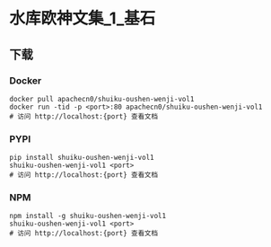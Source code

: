 # 水库欧神文集_1_基石

## 下载

### Docker

```
docker pull apachecn0/shuiku-oushen-wenji-vol1
docker run -tid -p <port>:80 apachecn0/shuiku-oushen-wenji-vol1
# 访问 http://localhost:{port} 查看文档
```

### PYPI

```
pip install shuiku-oushen-wenji-vol1
shuiku-oushen-wenji-vol1 <port>
# 访问 http://localhost:{port} 查看文档
```

### NPM

```
npm install -g shuiku-oushen-wenji-vol1
shuiku-oushen-wenji-vol1 <port>
# 访问 http://localhost:{port} 查看文档
```